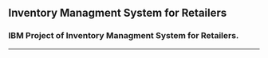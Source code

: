 ## Inventory Managment System for Retailers

### IBM Project of Inventory Managment System for Retailers.

<hr>
